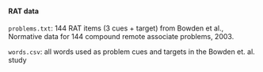 #### RAT data

`problems.txt`: 144 RAT items (3 cues + target) from Bowden et al., Normative
data for 144 compound remote associate problems, 2003.

`words.csv`: all words used as problem cues and targets in the Bowden et. al.
study

